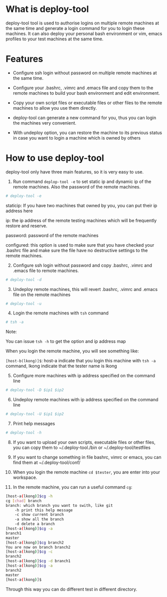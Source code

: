 # What is deploy-tool

deploy-tool tool is used to authorise logins on multiple remote machines at the same time and generate a login command for you to login these machines. It can also deploy your personal bash environment or vim, emacs profiles to your test machines at the same time.

# Features

+ Configure ssh login without password on multiple remote machines at the same time.

+ Configure your .bashrc, .vimrc and .emacs file and copy them to the remote machines to build your bash environment and edit environment.

+ Copy your own script files or executable files or other files to the remote machines to allow you use them directly.

+ deploy-tool can generate a new command for you, thus you can login the machines very convenient.

+ With undeploy option, you can restore the machine to its previous status in case you want to login a machine which is owned by others


# How to use deploy-tool

 deploy-tool only have three main features, so it is very easy to use.

1. Run command `deplop-tool -e` to set static ip and dynamic ip of the remote machines. Also the password of the remote machines.

 ```bash
 # deploy-tool -e
 ```

 staticip: If you have two machines that owned by you, you can put their ip address here

 ip: the ip address of the remote testing machines which will be frequently restore and reserve.

 password: password of the remote machines

 configured: this option is used to make sure that you have checked your .bashrc file and make sure the file have no destructive settings to the remote machines.

2. Configure ssh login without password and copy .bashrc, .vimrc and .emacs file to remote machines.

 ```bash
 # deploy-tool -d
 ```

3. Undeploy remote machines, this will revert .bashrc, .vimrc and .emacs file on the remote machines

 ```bash
 # deploy-tool -u
 ```

4. Login the remote machines with `tsh` command

 ```bash
 # tsh -a
 ```

 Note:

 You can issue `tsh -h` to get the option and ip address map

 When you login the remote machine, you will see something like:

 `[host-b(lkong)]$`: host-a indicate that you login this machine with `tsh -a` command, lkong indicate that the tester name is lkong

5. Configure more machines with ip address specified on the command line

 ```bash
 # deploy-tool -D $ip1 $ip2
 ```

6. Undeploy remote machines with ip address specified on the command line

 ```bash
 # deploy-tool -U $ip1 $ip2
 ```

7. Print help messages

 ```bash
 # deploy-tool -h
 ```

8. If you want to upload your own scripts, executable files or other files, you can copy them to ~/.deploy-tool./bin or ~/.deploy-tool/testfiles

9. If you want to change something in file bashrc, vimrc or emacs, you can find them at ~/.deploy-tool/conf/

10. When you login the remote machine `cd $tester`, you are enter into your workspace.

11. In the remote machine, you can run a useful command `cg`:

 ```bash
 [host-a(lkong)]$cg -h
 cg [chad] branch
 branch: which branch you want to swith, like git
     -h print this help message
     -c show current branch
     -a show all the branch
     -d delete a branch
 [host-a(lkong)]$cg -a
 branch1
 master
 [host-a(lkong)]$cg branch2
 You are now on branch branch2
 [host-a(lkong)]$cg -c
 branch2
 [host-a(lkong)]$cg -d branch1
 [host-a(lkong)]$cg -a
 branch2
 master
 [host-a(lkong)]$
 ```

 Through this way you can do different test in different directory.
